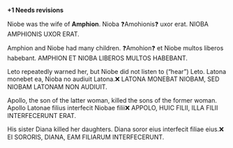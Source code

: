 **+1 Needs revisions**

Niobe was the wife of **Amphion**. 
Nioba ❓Amohionis❓ uxor erat.  NIOBA AMPHIONIS UXOR ERAT.

Amphion and Niobe had many children. 
❓Amohion❓ et Niobe multos liberos habebant. AMPHION ET NIOBA LIBEROS MULTOS HABEBANT. 

Leto repeatedly warned her, but Niobe did not listen to (“hear”) Leto.
Latona monebet ea, Nioba no audiuit Latona.❌ LATONA MONEBAT NIOBAM, SED NIOBAM LATONAM NON AUDIUIT. 

Apollo, the son of the latter woman, killed the sons of the former woman.
Apollo Latonae filius interfecit Niobae filii❌ APPOLO, HUIC FILII, ILLA FILII INTERFECERUNT ERAT. 

His sister Diana killed her daughters.
Diana soror eius interfecit filiae eius.❌ EI SORORIS, DIANA, EAM FILIARUM INTERFECERUNT.

